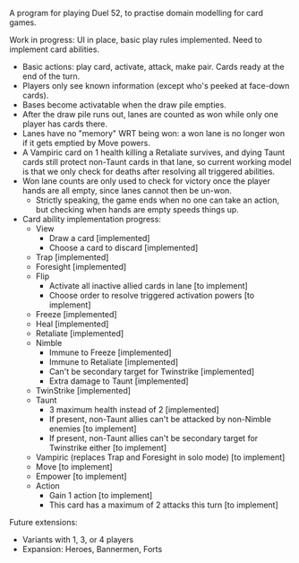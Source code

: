 A program for playing Duel 52, to practise domain modelling for card games.

Work in progress: UI in place, basic play rules implemented. Need to implement card abilities.

- Basic actions: play card, activate, attack, make pair. Cards ready at the end of the turn.
- Players only see known information (except who's peeked at face-down cards).
- Bases become activatable when the draw pile empties.
- After the draw pile runs out, lanes are counted as won while only one player has cards there.
- Lanes have no "memory" WRT being won: a won lane is no longer won if it gets emptied by Move powers.
- A Vampiric card on 1 health killing a Retaliate survives, and dying Taunt cards still protect non-Taunt cards in that lane, so current working model is that we only check for deaths after resolving all triggered abilities.
- Won lane counts are only used to check for victory once the player hands are all empty, since lanes cannot then be un-won.
  - Strictly speaking, the game ends when no one can take an action, but checking when hands are empty speeds things up.
- Card ability implementation progress:
  - View
    - Draw a card [implemented]
    - Choose a card to discard [implemented]
  - Trap [implemented]
  - Foresight [implemented]
  - Flip
    - Activate all inactive allied cards in lane [to implement]
    - Choose order to resolve triggered activation powers [to implement]
  - Freeze [implemented]
  - Heal [implemented]
  - Retaliate [implemented]
  - Nimble
    - Immune to Freeze [implemented]
    - Immune to Retaliate [implemented]
    - Can't be secondary target for Twinstrike [implemented]
    - Extra damage to Taunt [implemented]
  - TwinStrike [implemented]
  - Taunt
    - 3 maximum health instead of 2 [implemented]
    - If present, non-Taunt allies can't be attacked by non-Nimble enemies [to implement]
    - If present, non-Taunt allies can't be secondary target for Twinstrike either [to implement]
  - Vampiric (replaces Trap and Foresight in solo mode) [to implement]
  - Move [to implement]
  - Empower [to implement]
  - Action
    - Gain 1 action [to implement]
    - This card has a maximum of 2 attacks this turn [to implement]

Future extensions:

- Variants with 1, 3, or 4 players
- Expansion: Heroes, Bannermen, Forts
